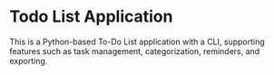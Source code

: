 # Todo List Application

This is a Python-based To-Do List application with a CLI, supporting features such as task management, categorization, reminders, and exporting.